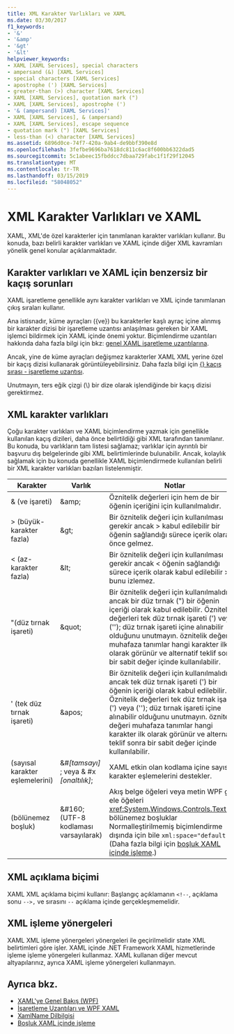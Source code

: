 ```yaml
---
title: XML Karakter Varlıkları ve XAML
ms.date: 03/30/2017
f1_keywords:
- '&'
- '&amp'
- '&gt'
- '&lt'
helpviewer_keywords:
- XAML [XAML Services], special characters
- ampersand (&) [XAML Services]
- special characters [XAML Services]
- apostrophe (') [XAML Services]
- greater-than (>) character [XAML Services]
- XAML [XAML Services], quotation mark (")
- XAML [XAML Services], apostrophe (')
- '& (ampersand) [XAML Services]'
- XAML [XAML Services], & (ampersand)
- XAML [XAML Services], escape sequence
- quotation mark (") [XAML Services]
- less-than (<) character [XAML Services]
ms.assetid: 6896d0ce-74f7-420a-9ab4-de9bbf390e8d
ms.openlocfilehash: 3fefbe9696ba7618dc811c6ac8f600bb6322dad5
ms.sourcegitcommit: 5c1abeec15fbddcc7dbaa729fabc1f1f29f12045
ms.translationtype: MT
ms.contentlocale: tr-TR
ms.lasthandoff: 03/15/2019
ms.locfileid: "58048052"
---
```

# <a name="xml-character-entities-and-xaml"></a>XML Karakter Varlıkları ve XAML
XAML, XML'de özel karakterler için tanımlanan karakter varlıkları kullanır. Bu konuda, bazı belirli karakter varlıkları ve XAML içinde diğer XML kavramları yönelik genel konular açıklanmaktadır.  
  
<a name="character_entities_and_escaping_issues_that_are_unique_to_xaml"></a>   
## <a name="character-entities-and-escaping-issues-that-are-unique-to-xaml"></a>Karakter varlıkları ve XAML için benzersiz bir kaçış sorunları  
 XAML işaretleme genellikle aynı karakter varlıkları ve XML içinde tanımlanan çıkış sıraları kullanır.  
  
 Ana istisnadır, küme ayraçları ({ve}) bu karakterler kaşlı ayraç içine alınmış bir karakter dizisi bir işaretleme uzantısı anlaşılması gereken bir XAML işlemci bildirmek için XAML içinde önemi yoktur. Biçimlendirme uzantıları hakkında daha fazla bilgi için bkz: [genel XAML işaretleme uzantılarına](markup-extensions-for-xaml-overview.md).  
  
 Ancak, yine de küme ayraçları değişmez karakterler XAML XML yerine özel bir kaçış dizisi kullanarak görüntüleyebilirsiniz. Daha fazla bilgi için [ {} kaçış sırası - işaretleme uzantısı](escape-sequence-markup-extension.md).  
  
 Unutmayın, ters eğik çizgi (\\) bir dize olarak işlendiğinde bir kaçış dizisi gerektirmez.  
  
<a name="xml_character_entities"></a>   
## <a name="xml-character-entities"></a>XML karakter varlıkları  
 Çoğu karakter varlıkları ve XAML biçimlendirme yazmak için genellikle kullanılan kaçış dizileri, daha önce belirtildiği gibi XML tarafından tanımlanır. Bu konuda, bu varlıkların tam listesi sağlamaz; varlıklar için ayrıntılı bir başvuru dış belgelerinde gibi XML belirtimlerinde bulunabilir. Ancak, kolaylık sağlamak için bu konuda genellikle XAML biçimlendirmede kullanılan belirli bir XML karakter varlıkları bazıları listelenmiştir.  
  
|Karakter|Varlık|Notlar|  
|---------------|------------|-----------|  
|& (ve işareti)|\&amp;|Öznitelik değerleri için hem de bir öğenin içeriğini için kullanılmalıdır.|  
|> (büyük-karakter fazla)|\&gt;|Bir öznitelik değeri için kullanılması gerekir ancak > kabul edilebilir bir öğenin sağlandığı sürece içerik olarak < önce gelmez.|  
|< (az-karakter fazla)|\&lt;|Bir öznitelik değeri için kullanılması gerekir ancak \< öğenin sağlandığı sürece içerik olarak kabul edilebilir > bunu izlemez.|  
|"(düz tırnak işareti)|\&quot;|Bir öznitelik değeri için kullanılmalıdır, ancak bir düz tırnak (") bir öğenin içeriği olarak kabul edilebilir. Öznitelik değerleri tek düz tırnak işareti (') veya (''); düz tırnak işareti içine alınabilir olduğunu unutmayın. öznitelik değeri muhafaza tanımlar hangi karakter ilk olarak görünür ve alternatif teklif sonra bir sabit değer içinde kullanılabilir.|  
|' (tek düz tırnak işareti)|\&apos;|Bir öznitelik değeri için kullanılmalıdır, ancak tek düz tırnak işareti (') bir öğenin içeriği olarak kabul edilebilir. Öznitelik değerleri tek düz tırnak işareti (') veya (''); düz tırnak işareti içine alınabilir olduğunu unutmayın. öznitelik değeri muhafaza tanımlar hangi karakter ilk olarak görünür ve alternatif teklif sonra bir sabit değer içinde kullanılabilir.|  
|(sayısal karakter eşlemelerini)|&#*[tamsayı]* ; veya & #x *[onaltılık]*;|XAML etkin olan kodlama içine sayısal karakter eşlemelerini destekler.|  
|(bölünemez boşluk)|&\#160; (UTF-8 kodlaması varsayılarak)|Akış belge öğeleri veya metin WPF gibi ele öğeleri <xref:System.Windows.Controls.TextBox>, bölünemez boşluklar Normalleştirilmemiş biçimlendirme dışında için bile `xml:space="default"`. (Daha fazla bilgi için [boşluk XAML içinde işleme](whitespace-processing-in-xaml.md).)|  
  
<a name="xml_comment_format"></a>   
## <a name="xml-comment-format"></a>XML açıklama biçimi  
 XAML XML açıklama biçimi kullanır: Başlangıç açıklamanın `<!--`, açıklama sonu `-->,` ve sırasını `--` açıklama içinde gerçekleşmemelidir.  
  
<a name="xml_processing_instructions"></a>   
## <a name="xml-processing-instructions"></a>XML işleme yönergeleri  
 XAML XML işleme yönergeleri yönergeleri ile geçirilmelidir state XML belirtimleri göre işler. XAML içinde .NET Framework XAML hizmetlerinde işleme işleme yönergeleri kullanmaz. XAML kullanan diğer mevcut altyapılarınız, ayrıca XAML işleme yönergeleri kullanmayın.  
  
## <a name="see-also"></a>Ayrıca bkz.
- [XAML'ye Genel Bakış (WPF)](../wpf/advanced/xaml-overview-wpf.md)
- [İşaretleme Uzantıları ve WPF XAML](../wpf/advanced/markup-extensions-and-wpf-xaml.md)
- [XamlName Dilbilgisi](xamlname-grammar.md)
- [Boşluk XAML içinde işleme](whitespace-processing-in-xaml.md)
